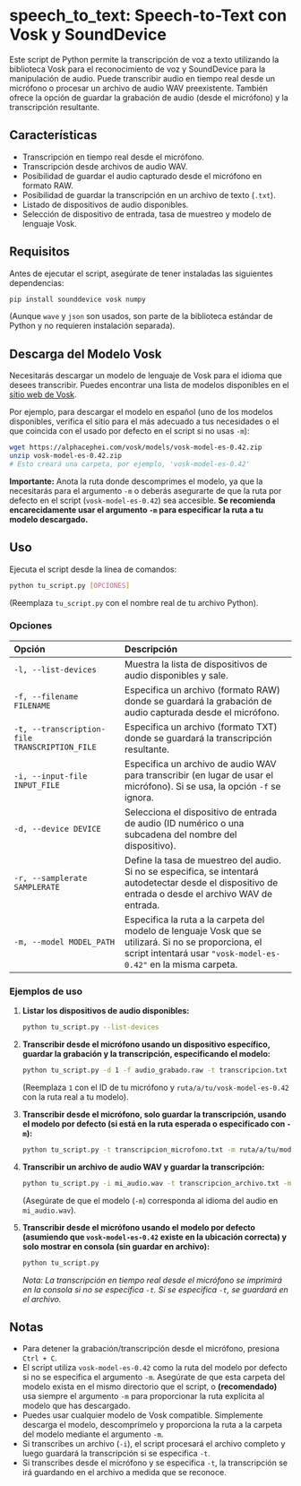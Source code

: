 # speech_to_text: Speech-to-Text con Vosk y SoundDevice

Este script de Python permite la transcripción de voz a texto utilizando la biblioteca Vosk para el reconocimiento de voz y SoundDevice para la manipulación de audio. Puede transcribir audio en tiempo real desde un micrófono o procesar un archivo de audio WAV preexistente. También ofrece la opción de guardar la grabación de audio (desde el micrófono) y la transcripción resultante.

## Características

*   Transcripción en tiempo real desde el micrófono.
*   Transcripción desde archivos de audio WAV.
*   Posibilidad de guardar el audio capturado desde el micrófono en formato RAW.
*   Posibilidad de guardar la transcripción en un archivo de texto (`.txt`).
*   Listado de dispositivos de audio disponibles.
*   Selección de dispositivo de entrada, tasa de muestreo y modelo de lenguaje Vosk.

## Requisitos

Antes de ejecutar el script, asegúrate de tener instaladas las siguientes dependencias:

```sh
pip install sounddevice vosk numpy
```
(Aunque `wave` y `json` son usados, son parte de la biblioteca estándar de Python y no requieren instalación separada).

## Descarga del Modelo Vosk

Necesitarás descargar un modelo de lenguaje de Vosk para el idioma que desees transcribir. Puedes encontrar una lista de modelos disponibles en el [sitio web de Vosk](https://alphacephei.com/vosk/models).

Por ejemplo, para descargar el modelo en español (uno de los modelos disponibles, verifica el sitio para el más adecuado a tus necesidades o el que coincida con el usado por defecto en el script si no usas `-m`):

```sh
wget https://alphacephei.com/vosk/models/vosk-model-es-0.42.zip
unzip vosk-model-es-0.42.zip
# Esto creará una carpeta, por ejemplo, 'vosk-model-es-0.42'
```

**Importante:** Anota la ruta donde descomprimes el modelo, ya que la necesitarás para el argumento `-m` o deberás asegurarte de que la ruta por defecto en el script (`vosk-model-es-0.42`) sea accesible. **Se recomienda encarecidamente usar el argumento `-m` para especificar la ruta a tu modelo descargado.**

## Uso

Ejecuta el script desde la línea de comandos:

```sh
python tu_script.py [OPCIONES]
```
(Reemplaza `tu_script.py` con el nombre real de tu archivo Python).

### Opciones

| Opción                               | Descripción                                                                                                                                                                 |
| :----------------------------------- | :-------------------------------------------------------------------------------------------------------------------------------------------------------------------------- |
| `-l, --list-devices`                 | Muestra la lista de dispositivos de audio disponibles y sale.                                                                                                               |
| `-f, --filename FILENAME`            | Especifica un archivo (formato RAW) donde se guardará la grabación de audio capturada desde el micrófono.                                                                 |
| `-t, --transcription-file TRANSCRIPTION_FILE` | Especifica un archivo (formato TXT) donde se guardará la transcripción resultante.                                                                                  |
| `-i, --input-file INPUT_FILE`        | Especifica un archivo de audio WAV para transcribir (en lugar de usar el micrófono). Si se usa, la opción `-f` se ignora.                                                  |
| `-d, --device DEVICE`                | Selecciona el dispositivo de entrada de audio (ID numérico o una subcadena del nombre del dispositivo).                                                                     |
| `-r, --samplerate SAMPLERATE`        | Define la tasa de muestreo del audio. Si no se especifica, se intentará autodetectar desde el dispositivo de entrada o desde el archivo WAV de entrada.                      |
| `-m, --model MODEL_PATH`             | Especifica la ruta a la carpeta del modelo de lenguaje Vosk que se utilizará. Si no se proporciona, el script intentará usar `"vosk-model-es-0.42"` en la misma carpeta. |

### Ejemplos de uso

1.  **Listar los dispositivos de audio disponibles:**
    ```sh
    python tu_script.py --list-devices
    ```

2.  **Transcribir desde el micrófono usando un dispositivo específico, guardar la grabación y la transcripción, especificando el modelo:**
    ```sh
    python tu_script.py -d 1 -f audio_grabado.raw -t transcripcion.txt -m ruta/a/tu/vosk-model-es-0.42
    ```
    (Reemplaza `1` con el ID de tu micrófono y `ruta/a/tu/vosk-model-es-0.42` con la ruta real a tu modelo).

3.  **Transcribir desde el micrófono, solo guardar la transcripción, usando el modelo por defecto (si está en la ruta esperada o especificado con `-m`):**
    ```sh
    python tu_script.py -t transcripcion_microfono.txt -m ruta/a/tu/modelo_vosk
    ```

4.  **Transcribir un archivo de audio WAV y guardar la transcripción:**
    ```sh
    python tu_script.py -i mi_audio.wav -t transcripcion_archivo.txt -m ruta/a/tu/vosk-model-en-us
    ```
    (Asegúrate de que el modelo (`-m`) corresponda al idioma del audio en `mi_audio.wav`).

5.  **Transcribir desde el micrófono usando el modelo por defecto (asumiendo que `vosk-model-es-0.42` existe en la ubicación correcta) y solo mostrar en consola (sin guardar en archivo):**
    ```sh
    python tu_script.py
    ```
    *Nota: La transcripción en tiempo real desde el micrófono se imprimirá en la consola si no se especifica `-t`. Si se especifica `-t`, se guardará en el archivo.*

## Notas

*   Para detener la grabación/transcripción desde el micrófono, presiona `Ctrl + C`.
*   El script utiliza `vosk-model-es-0.42` como la ruta del modelo por defecto si no se especifica el argumento `-m`. Asegúrate de que esta carpeta del modelo exista en el mismo directorio que el script, o **(recomendado)** usa siempre el argumento `-m` para proporcionar la ruta explícita al modelo que has descargado.
*   Puedes usar cualquier modelo de Vosk compatible. Simplemente descarga el modelo, descomprímelo y proporciona la ruta a la carpeta del modelo mediante el argumento `-m`.
*   Si transcribes un archivo (`-i`), el script procesará el archivo completo y luego guardará la transcripción si se especifica `-t`.
*   Si transcribes desde el micrófono y se especifica `-t`, la transcripción se irá guardando en el archivo a medida que se reconoce.
